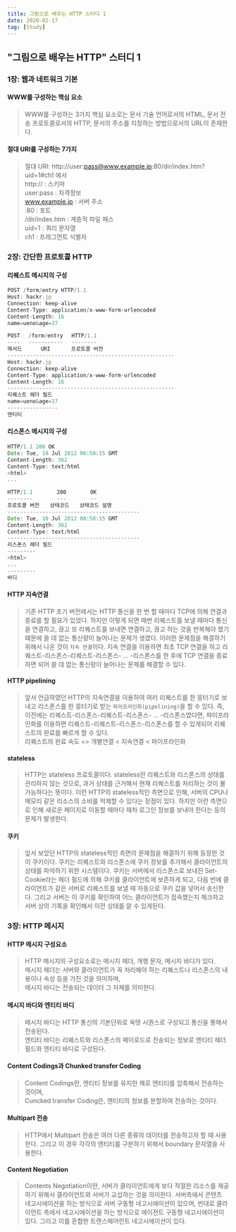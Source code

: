 ```yaml
---
title: 그림으로 배우는 HTTP 스터디 1
date: 2020-02-17
tag: [Study]
---
```


## "그림으로 배우는 HTTP" 스터디 1

### **1장: 웹과 네트워크 기본**

#### WWW를 구성하는 핵심 요소  

  > WWW를 구성하는 3가지 핵심 요소로는 문서 기술 언어로서의 HTML, 문서 전송 프로토콜로서의 HTTP, 문서의 주소를 지정하는 방법으로서의 URL이 존재한다.
  
#### 절대 URI를 구성하는 7가지  

  > 절대 URI: http://user:pass@www.example.jp:80/dir/index.htm?uid=1#ch1 에서  
  http:// : 스키마  
  user:pass : 자격정보  
  www.example.jp : 서버 주소  
  :80 : 포트  
  /dir/index.htm : 계층적 파일 패스  
  uid=1 : 쿼리 문자열  
  ch1 : 프레그먼트 식별자

### **2장: 간단한 프로토콜 HTTP**

#### 리퀘스트 메시지의 구성  

```javascript
POST /form/entry HTTP/1.1
Host: hackr.jp
Connection: keep-alive
Content-Type: application/x-www-form-urlencoded
Content-Length: 16
name=ueno&age=37
```

```javascript
POST 　/form/entry 　HTTP/1.1
---- 　----------- 　--------
메서드　　 　URI　　　　프로토콜 버전
-----------------------------------------------------
Host: hackr.jp
Connection: keep-alive
Content-Type: application/x-www-form-urlencoded
Content-Length: 16
-----------------------------------------------------
리퀘스트 헤더 필드
name=ueno&age=37
----------------
엔티티
```

#### 리스폰스 메시지의 구성

```javascript
HTTP/1.1 200 OK
Date: Tue, 10 Jul 2012 06:50:15 GMT
Content-Length: 362
Content-Type: text/html
<html>
...
```

```javascript
HTTP/1.1 　　　　200 　　　　OK
-------- 　　　　--- 　　　　--
프로토콜 버전　　상태코드　　상태코드 설명
------------------------------------------
Date: Tue, 10 Jul 2012 06:50:15 GMT
Content-Length: 362
Content-Type: text/html
------------------------------------------
리스폰스 헤더 필드
---------
<html>
...
---------
바디
```

#### HTTP 지속연결

  > 기존 HTTP 초기 버전에서는 HTTP 통신을 한 번 할 때마다 TCP에 의해 연결과 종료를 할 필요가 있었다. 하지만 이렇게 되면 매번 리퀘스트를 보낼 때마다 통신을 연결하고, 끊고 또 리퀘스트를 보내면 연결하고, 끊고 하는 것을 반복해야 했기 떄문에 쓸 데 없는 통신량이 늘어나는 문제가 생겼다. 이러한 문제점을 해결하기 위해서 나온 것이 `지속 연결`이다. 지속 연결을 이용하면 최초 TCP 연결을 하고 리퀘스트-리스폰스-리퀘스트-리스폰스- ... -리스폰스를 한 후에 TCP 연결을 종료 하면 되어 쓸 데 없는 통신량이 늘어나는 문제를 해결할 수 있다.

#### HTTP pipelining

  > 앞서 언급하였던 HTTP의 지속연결을 이용하여 여러 리퀘스트를 한 뭉터기로 보내고 리스폰스를 한 뭉터기로 받는 `파이프라인화(pipelining)`을 할 수 있다. 즉, 이전에는 리퀘스트-리스폰스-리퀘스트-리스폰스- ... -리스폰스였다면, 파이프라인화를 이용하면 리퀘스트-리퀘스트-리스폰스-리스폰스를 할 수 있게되어 리퀘스트의 완료를 빠르게 할 수 있다.  
  리퀘스트의 완료 속도 => 개별연결 < 지속연결 < 파이프라인화

#### stateless

  > HTTP는 stateless 프로토콜이다. stateless란 리퀘스트와 리스폰스의 상태를 관리하지 않는 것으로, 과거 상태를 근거해서 현재 리퀘스트를 처리하는 것이 불가능하다는 뜻이다. 이런 HTTP의 stateless적인 측면으로 인해, 서버의 CPU나 메모리 같은 리소스의 소비를 억제할 수 있다는 장점이 있다. 하지만 이런 측면으로 인해 새로운 페이지로 이동할 때마다 재차 로그인 정보를 보내야 한다는 등의 문제가 발생한다.

#### 쿠키
  
  > 앞서 보았던 HTTP의 stateless적인 측면의 문제점을 해결하기 위해 등장한 것이 쿠키이다. 쿠키는 리퀘스트와 리스폰스에 쿠키 정보를 추가해서 클라이언트의 상태를 파악하기 위한 시스템이다. 쿠키는 서버에서 리스폰스로 보내진 Set-Cookie라는 헤더 필드에 의해 쿠키를 클라이언트에 보존하게 되고, 다음 번에 클라이언트가 같은 서버로 리퀘스트를 보낼 때 자동으로 쿠키 값을 넣어서 송신한다. 그리고 서버는 이 쿠키를 확인하여 어느 클라이언트가 접속했는지 체크하고 서버 상의 기록을 확인해서 이전 상태를 알 수 있게된다.

### **3장: HTTP 메시지**

#### HTTP 메시지 구성요소

  > HTTP 메시지의 구성요소로는 메시지 헤더, 개행 문자, 메시지 바디가 있다.  
  메시지 헤더는 서버와 클라이언트가 꼭 처리해야 하는 리퀘스트나 리스폰스의 내용이나 속성 등을 가진 것을 의미하며,  
  메시지 바디는 전송되는 데이터 그 자체를 의미한다.

#### 메시지 바디와 엔티티 바디
  
  > 메시지 바디는 HTTP 통신의 기본단위로 옥텟 시퀀스로 구성되고 통신을 통해서 전송된다.  
  엔티티 바디는 리퀘스트와 리스폰스의 페이로드로 전송되는 정보로 엔티티 헤더 필드와 엔티티 바디로 구성된다.

#### Content Codings과 Chunked transfer Coding

  > Content Codings란, 엔티티 정보를 유지한 채로 엔티티를 압축해서 전송하는 것이며,  
  Cuncked transfer Coding은, 엔티티의 정보를 분할하여 전송하는 것이다.

#### Multipart 전송

  > HTTP에서 Multipart 전송은 여러 다른 종류의 데이터를 전송하고자 할 때 사용한다. 그리고 이 경우 각각의 엔티티를 구분하기 위해서 boundary 문자열을 사용한다.

#### Content Negotiation

  > Contents Negotiation이란, 서버가 클라이언트에게 보다 적절한 리소스를 제공하기 위해서 클라이언트와 서버가 교섭하는 것을 의미한다. 서버측에서 콘텐츠 네고시에이션을 하는 방식으로 서버 구동형 네고시에이션이 있으며, 반대로 클라이언트 측에서 네고시에이션을 하는 방식으로 에이젼트 구동형 네고시에이션이 있다. 그리고 이를 혼합한 트랜스페어런트 네고시에이션이 있다.

